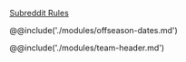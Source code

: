[Subreddit Rules](#0 "subreddit-rules")

@@include('./modules/offseason-dates.md')

@@include('./modules/team-header.md')